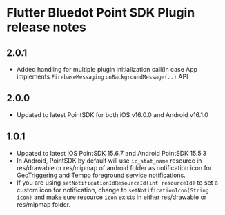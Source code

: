 # Flutter Bluedot Point SDK Plugin release notes
## 2.0.1
- Added handling for multiple plugin initialization call(in case App implements `FirebaseMessaging` `onBackgroundMessage(..)` API 

## 2.0.0
- Updated to latest PointSDK for both iOS v16.0.0 and Android v16.1.0

## 1.0.1
- Updated to latest iOS PointSDK 15.6.7 and Android PointSDK 15.5.3
- In Android, PointSDK by default will use `ic_stat_name` resource in res/drawable or res/mipmap of android folder as notification icon for GeoTriggering and Tempo foreground service notifications. 
- If you are using `setNotificationIdResourceId(int resourceId)` to set a custom icon for notification, change to `setNotificationIcon(String icon)` and make sure resource `icon` exists in either res/drawable or res/mipmap folder.   


